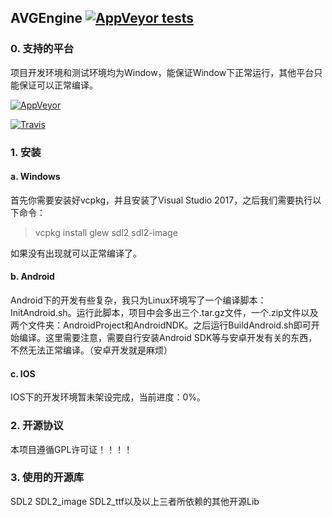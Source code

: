 ## AVGEngine [![AppVeyor tests](https://img.shields.io/appveyor/tests/GScience/AVGEngine.svg)](https://ci.appveyor.com/project/GScience/avgengine/build/tests)
### 0. 支持的平台
项目开发环境和测试环境均为Window，能保证Window下正常运行，其他平台只能保证可以正常编译。

[![AppVeyor](https://img.shields.io/appveyor/ci/gscience/avgengine.svg?label=Windows)](https://ci.appveyor.com/project/GScience/avgengine)

[![Travis](https://img.shields.io/travis/GScience/AVGEngine.svg?label=Android)](https://www.travis-ci.org/GScience/AVGEngine)
### 1. 安装
#### a. Windows
首先你需要安装好vcpkg，并且安装了Visual Studio 2017，之后我们需要执行以下命令：
>vcpkg install glew sdl2 sdl2-image

如果没有出现就可以正常编译了。
#### b. Android
Android下的开发有些复杂，我只为Linux环境写了一个编译脚本：InitAndroid.sh。运行此脚本，项目中会多出三个.tar.gz文件，一个.zip文件以及两个文件夹：AndroidProject和AndroidNDK。之后运行BuildAndroid.sh即可开始编译。这里需要注意，需要自行安装Android SDK等与安卓开发有关的东西，不然无法正常编译。（安卓开发就是麻烦）
#### c. IOS
IOS下的开发环境暂未架设完成，当前进度：0%。
### 2. 开源协议
本项目遵循GPL许可证！！！！
### 3. 使用的开源库
SDL2 SDL2_image SDL2_ttf以及以上三者所依赖的其他开源Lib